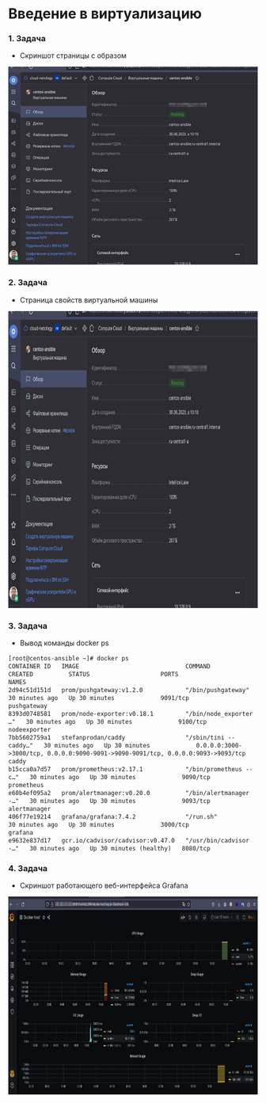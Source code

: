 # Введение в виртуализацию

### 1. Задача
- Скриншот страницы с образом
<p align="center">
  <img width="800" height="400" src="./assets/yc_01.png">
</p>

### 2. Задача
- Страница свойств виртуальной машины
<p align="center">
  <img width="800" height="600" src="./assets/yc_02.png">
</p>


### 3. Задача
- Вывод команды docker ps
```
[root@centos-ansible ~]# docker ps
CONTAINER ID   IMAGE                              COMMAND                  CREATED          STATUS                    PORTS                                                                              NAMES
2d94c51d151d   prom/pushgateway:v1.2.0            "/bin/pushgateway"       30 minutes ago   Up 30 minutes             9091/tcp                                                                           pushgateway
8393d0748581   prom/node-exporter:v0.18.1         "/bin/node_exporter …"   30 minutes ago   Up 30 minutes             9100/tcp                                                                           nodeexporter
7bb5602759a1   stefanprodan/caddy                 "/sbin/tini -- caddy…"   30 minutes ago   Up 30 minutes             0.0.0.0:3000->3000/tcp, 0.0.0.0:9090-9091->9090-9091/tcp, 0.0.0.0:9093->9093/tcp   caddy
b15cca0a7d57   prom/prometheus:v2.17.1            "/bin/prometheus --c…"   30 minutes ago   Up 30 minutes             9090/tcp                                                                           prometheus
e60b4ef095a2   prom/alertmanager:v0.20.0          "/bin/alertmanager -…"   30 minutes ago   Up 30 minutes             9093/tcp                                                                           alertmanager
406f77e19214   grafana/grafana:7.4.2              "/run.sh"                30 minutes ago   Up 30 minutes             3000/tcp                                                                           grafana
e9632e837d17   gcr.io/cadvisor/cadvisor:v0.47.0   "/usr/bin/cadvisor -…"   30 minutes ago   Up 30 minutes (healthy)   8080/tcp 
```

### 4. Задача
- Cкриншот работающего веб-интерфейса Grafana
<p align="center">
  <img width="800" height="400" src="./assets/yc_04.png">
</p>



